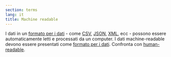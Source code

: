 ```yaml
---
section: terms
lang: it
title: Machine readable
---
```


I dati in un [formato per i dati](/glossary/it/data-format) - come [CSV](/glossary/it/csv/), [JSON](/glossary/it/json/), [XML](/glossary/it/xml/), ecc -  possono essere automaticamente letti e processati da un computer. I dati machine-readable devono essere presentati come [formato per i dati](/glossary/it/structured-data). Confronta con [human-readable](/glossary/it/structured-data).
